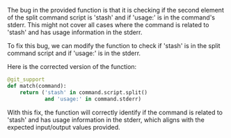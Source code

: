 The bug in the provided function is that it is checking if the second element of the split command script is 'stash' and if 'usage:' is in the command's stderr. This might not cover all cases where the command is related to 'stash' and has usage information in the stderr.

To fix this bug, we can modify the function to check if 'stash' is in the split command script and if 'usage:' is in the stderr.

Here is the corrected version of the function:

```python
@git_support
def match(command):
    return ('stash' in command.script.split()
            and 'usage:' in command.stderr)
```

With this fix, the function will correctly identify if the command is related to 'stash' and has usage information in the stderr, which aligns with the expected input/output values provided.